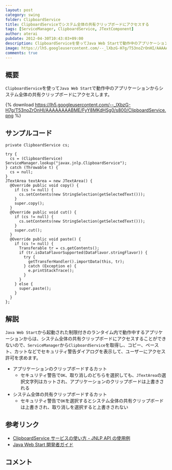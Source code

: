 ```yaml
---
layout: post
category: swing
folder: ClipboardService
title: ClipboardServiceでシステム全体の共有クリップボードにアクセスする
tags: [ServiceManager, ClipboardService, JTextComponent]
author: aterai
pubdate: 2012-04-30T10:43:03+09:00
description: ClipboardServiceを使ってJava Web Startで動作中のアプリケーションからシステム全体の共有クリップボードにアクセスします。
image: https://lh5.googleusercontent.com/--_lXbzG-H7g/T53noZrOnHI/AAAAAAAABME/FyY8MKdHSg0/s800/ClipboardService.png
comments: true
---
```

## 概要
`ClipboardService`を使って`Java Web Start`で動作中のアプリケーションからシステム全体の共有クリップボードにアクセスします。

{% download https://lh5.googleusercontent.com/--_lXbzG-H7g/T53noZrOnHI/AAAAAAAABME/FyY8MKdHSg0/s800/ClipboardService.png %}

## サンプルコード
<pre class="prettyprint"><code>private ClipboardService cs;
</code></pre>

<pre class="prettyprint"><code>try {
  cs = (ClipboardService) ServiceManager.lookup("javax.jnlp.ClipboardService");
} catch (Throwable t) {
  cs = null;
}
JTextArea textArea = new JTextArea() {
  @Override public void copy() {
    if (cs != null) {
      cs.setContents(new StringSelection(getSelectedText()));
    }
    super.copy();
  }
  @Override public void cut() {
    if (cs != null) {
      cs.setContents(new StringSelection(getSelectedText()));
    }
    super.cut();
  }
  @Override public void paste() {
    if (cs != null) {
      Transferable tr = cs.getContents();
      if (tr.isDataFlavorSupported(DataFlavor.stringFlavor)) {
        try {
          getTransferHandler().importData(this, tr);
        } catch (Exception e) {
          e.printStackTrace();
        }
      }
    } else {
      super.paste();
    }
  }
};
</code></pre>

## 解説
`Java Web Start`から起動された制限付きのランタイム内で動作中するアプリケーションからは、システム全体の共有クリップボードにアクセスすることができないので、`ServiceManager`から`ClipboardService`を取得し、コピー、ペースト、カットなどでセキュリティ警告ダイアログを表示して、ユーザーにアクセス許可を求めます。

- アプリケーションのクリップボードするカット
    - セキュリティ警告で`OK`、取り消しのどちらを選択しても、`JTextArea`の選択文字列はカットされ、アプリケーションのクリップボードは上書きされる
- システム全体の共有クリップボードするカット
    - セキュリティ警告で`OK`を選択するとシステム全体の共有クリップボードは上書きされ、取り消しを選択すると上書きされない

<!-- dummy comment line for breaking list -->

## 参考リンク
- [ClipboardService サービスの使い方 - JNLP API の使用例](https://docs.oracle.com/javase/jp/8/docs/technotes/guides/javaws/developersguide/examples.html#ClipboardService)
- [Java Web Start 開発者ガイド](https://docs.oracle.com/javase/jp/8/docs/technotes/guides/javaws/developersguide/contents.html)

<!-- dummy comment line for breaking list -->

## コメント
